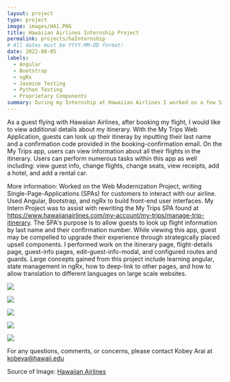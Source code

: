 ```yaml
---
layout: project
type: project
image: images/HA1.PNG
title: Hawaiian Airlines Internship Project
permalink: projects/haInternship
# All dates must be YYYY-MM-DD format!
date: 2022-08-05
labels:
  - Angular
  - Bootstrap
  - ngRx
  - Jasmine Testing
  - Python Testing
  - Proprietary Components
summary: During my Internship at Hawaiian Airlines I worked on a few Single Page Applications, mostly working on the My Trips app on the Hawaiian Airlines Website. 
---
```


As a guest flying with Hawaiian Airlines, after booking my flight, I would like to view additional details about my itinerary. With the My Trips Web Application, guests can look up their itineray by inputting their last name and a confirmation code provided in the booking-confirmation email. On the My Trips app, users can view information about all their flights in the itinerary. Users can perform numerous tasks within this app as well including: view guest info, change flights, change seats, view receipts, add a hotel, and add a rental car. 

More information: Worked on the Web Modernization Project, writing Single-Page-Applications (SPAs) for customers to interact with our airline. Used Angular, Bootstrap, and ngRx to build front-end user interfaces. My Intern Project was to assist with rewriting the My Trips SPA found at https://www.hawaiianairlines.com/my-account/my-trips/manage-trip-itinerary. The SPA's purpose is to allow guests to look up  flight information by last name and their confirmation number. While viewing this app, guest may be compelled to upgrade their experience through strategically placed upsell components. I performed work on the itinerary page, flight-details page, guest-info pages, edit-guest-info-modal, and configured routes and guards. Large concepts gained from this project include learning angular, state management in ngRx, how to deep-link to other pages, and how to allow translation to different languages on large scale websites. <br>

<img class="ui rounded image" src="../images/HA1.PNG"><br>

<img class="ui rounded image" src="../images/HA2.PNG"><br>

<img class="ui rounded image" src="../images/HA3.PNG"><br>

<img class="ui rounded image" src="../images/HA4.PNG"><br>

<img class="ui rounded image" src="../images/HA5.PNG"><br>

For any questions, comments, or concerns, please contact Kobey Arai at kobeya@hawaii.edu
 
Source of Image: <a href="https://hawaiianairlines.com">Hawaiian Airlines</a>

